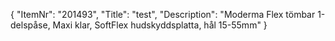 {
  "ItemNr": "201493",
  "Title": "test",
  "Description": "Moderma Flex tömbar 1-delspåse, Maxi klar, SoftFlex hudskyddsplatta, hål 15-55mm"
}